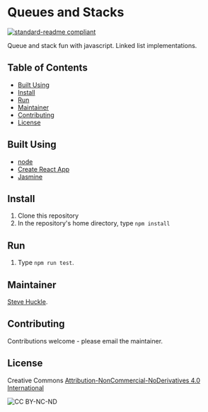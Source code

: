 # Queues and Stacks

[![standard-readme compliant](https://img.shields.io/badge/readme%20style-standard-brightgreen.svg?style=flat-square)](https://github.com/RichardLitt/standard-readme)

Queue and stack fun with javascript. Linked list implementations.

## Table of Contents

- [Built Using](#built-using)  
- [Install](#install)
- [Run](#run)  
- [Maintainer](#maintainer)
- [Contributing](#contributing)
- [License](#license)

## Built Using

- [node](https://nodejs.org/en/)
- [Create React App](https://reactjs.org/)
- [Jasmine](https://jasmine.github.io/)

## Install

1. Clone this repository
2. In the repository's home directory, type `npm install`

## Run

1. Type `npm run test`.

## Maintainer

[Steve Huckle](https://glowkeeper.github.io/).

## Contributing

Contributions welcome - please email the maintainer.

## License

Creative Commons [Attribution-NonCommercial-NoDerivatives 4.0 International](https://creativecommons.org/licenses/by-nc-nd/4.0/)

![CC BY-NC-ND](https://licensebuttons.net/l/by-nc-nd/3.0/88x31.png)
